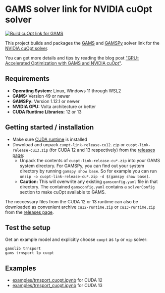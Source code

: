 # GAMS solver link for NVIDIA cuOpt solver

[![Build cuOpt link for GAMS](https://github.com/GAMS-dev/cuoptlink-builder/actions/workflows/main.yml/badge.svg)](https://github.com/GAMS-dev/cuoptlink-builder/actions/workflows/main.yml)

This project builds and packages the [GAMS](https://gams.com/) and [GAMSPy](https://gamspy.readthedocs.io/en/latest/index.html) solver link for the [NVIDIA cuOpt solver](https://github.com/NVIDIA/cuopt).

You can get more details and tips by reading the blog post ["GPU-Accelerated Optimization with GAMS and NVIDIA cuOpt"](https://www.gams.com/blog/2025/09/gpu-accelerated-optimization-with-gams-and-nvidia-cuopt/).

## Requirements

- **Operating System:** Linux, Windows 11 through WSL2
- **GAMS:** Version 49 or newer
- **GAMSPy:** Version 1.12.1 or newer
- **NVIDIA GPU:** Volta architecture or better
- **CUDA Runtime Libraries:** 12 or 13

## Getting started / installation

- Make sure [CUDA runtime](https://developer.nvidia.com/cuda-downloads?target_os=Linux&target_arch=x86_64) is installed
- Download and unpack `cuopt-link-release-cu12.zip` or `cuopt-link-release-cu13.zip` (for CUDA 12 and 13 respectively) from the [releases page](https://github.com/GAMS-dev/cuoptlink-builder/releases):
    - Unpack the contents of `cuopt-link-release-cu*.zip` into your GAMS system directory. For GAMSPy, you can find out your system directory by running `gamspy show base`. So for example you can run `unzip -o cuopt-link-release-cu*.zip -d $(gamspy show base)`.
    - **Caution:** This will overwrite any existing `gamsconfig.yaml` file in that directory. The contained `gamsconfig.yaml` contains a `solverConfig` section to make cuOpt available to GAMS.

The neccessary files from the CUDA 12 or 13 runtime can also be downloaded as convenient archive `cu12-runtime.zip` or `cu13-runtime.zip` from the [releases page](https://github.com/GAMS-dev/cuoptlink-builder/releases).

## Test the setup

Get an example model and explicitly choose `cuopt` as `lp` or `mip` solver:
```
gamslib trnsport
gams trnsport lp cuopt
```

## Examples

- [examples/trnsport_cuopt.ipynb](examples/trnsport_cuopt.ipynb) for CUDA 12
- [examples/trnsport_cuopt.ipynb](examples/trnsport_cuopt_cu13.ipynb) for CUDA 13
